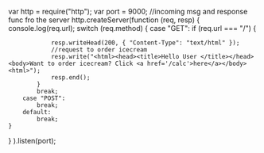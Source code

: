 var http = require("http");
var port = 9000;
  //incoming msg and response func fro the server
http.createServer(function (req, resp) {
    console.log(req.url);
    switch (req.method) {
        case "GET":
            if (req.url === "/") {
               
                resp.writeHead(200, { "Content-Type": "text/html" });
                //request to order icecream
                resp.write("<html><head><title>Hello User </title></head><body>Want to order icecream? Click <a href='/calc'>here</a></body><html>");
                resp.end();
            }
            break;
        case "POST":
            break;
        default:
            break;
    }
   
} 
).listen(port);
